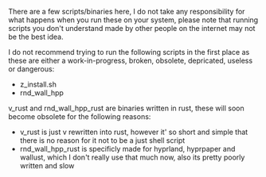 There are a few scripts/binaries here, I do not take any responsibility for what happens when you run these on your system, please note that running scripts you don't understand made by other people on the internet may not be the best idea.

I do not recommend trying to run the following scripts in the first place as these are either a work-in-progress, broken, obsolete, depricated, useless or dangerous:
- z_install.sh
- rnd_wall_hpp

v_rust and rnd_wall_hpp_rust are binaries written in rust, these will soon become obsolete for the following reasons:
- v_rust is just v rewritten into rust, however it' so short and simple that there is no reason for it not to be a just shell script
- rnd_wall_hpp_rust is specificly made for hyprland, hyprpaper and wallust, which I don't really use that much now, also its pretty poorly written and slow
